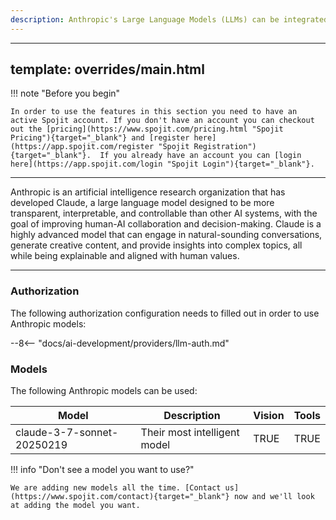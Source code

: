 ```yaml
---
description: Anthropic's Large Language Models (LLMs) can be integrated into various workflows to automate tasks, enhance decision-making, and improve customer experiences, such as chatbots, content generation, and data analysis. By leveraging LLMs, businesses can power a range of applications, from conversational interfaces and text summarization to language translation and sentiment analysis, to drive efficiency, innovation, and revenue growth.
---
```

---
template: overrides/main.html
---
!!! note "Before you begin" 

    In order to use the features in this section you need to have an active Spojit account. If you don't have an account you can checkout out the [pricing](https://www.spojit.com/pricing.html "Spojit Pricing"){target="_blank"} and [register here](https://app.spojit.com/register "Spojit Registration"){target="_blank"}.  If you already have an account you can [login here](https://app.spojit.com/login "Spojit Login"){target="_blank"}.
___

Anthropic is an artificial intelligence research organization that has developed Claude, a large language model designed to be more transparent, interpretable, and controllable than other AI systems, with the goal of improving human-AI collaboration and decision-making. Claude is a highly advanced model that can engage in natural-sounding conversations, generate creative content, and provide insights into complex topics, all while being explainable and aligned with human values.
___
### Authorization

The following authorization configuration needs to filled out in order to use Anthropic models:

--8<-- "docs/ai-development/providers/llm-auth.md"

### Models

The following Anthropic models can be used:

| Model        | Description                  | Vision   | Tools  |
|--------------|------------------------------|----------|--------|
| claude-3-7-sonnet-20250219 | Their most intelligent model | TRUE     | TRUE   |


!!! info "Don't see a model you want to use?"

    We are adding new models all the time. [Contact us](https://www.spojit.com/contact){target="_blank"} now and we'll look at adding the model you want.
